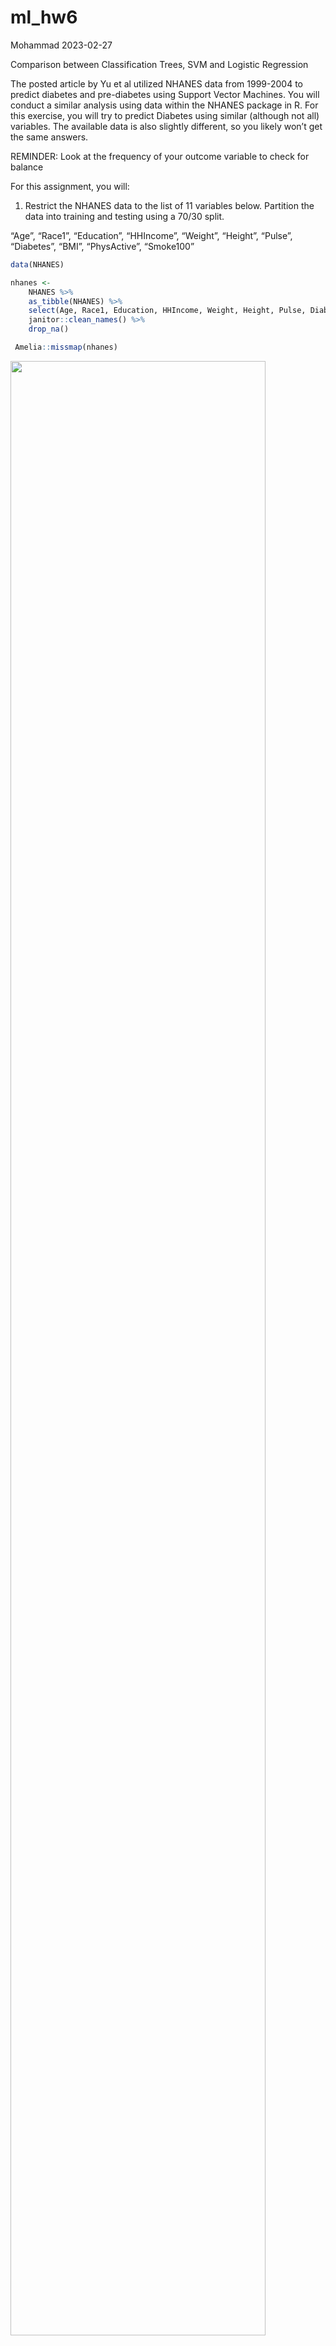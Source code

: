 ml_hw6
================
Mohammad
2023-02-27

Comparison between Classification Trees, SVM and Logistic Regression

The posted article by Yu et al utilized NHANES data from 1999-2004 to
predict diabetes and pre-diabetes using Support Vector Machines. You
will conduct a similar analysis using data within the NHANES package in
R. For this exercise, you will try to predict Diabetes using similar
(although not all) variables. The available data is also slightly
different, so you likely won’t get the same answers.

REMINDER: Look at the frequency of your outcome variable to check for
balance

For this assignment, you will:

1.  Restrict the NHANES data to the list of 11 variables below.
    Partition the data into training and testing using a 70/30 split.

“Age”, “Race1”, “Education”, “HHIncome”, “Weight”, “Height”, “Pulse”,
“Diabetes”, “BMI”, “PhysActive”, “Smoke100”

``` r
data(NHANES)

nhanes <-
    NHANES %>% 
    as_tibble(NHANES) %>% 
    select(Age, Race1, Education, HHIncome, Weight, Height, Pulse, Diabetes, BMI, PhysActive, Smoke100) %>% 
    janitor::clean_names() %>% 
    drop_na()

 Amelia::missmap(nhanes)
```

<img src="ml_hw6_files/figure-gfm/tidying-1.png" width="90%" />

``` r
 str(nhanes)
```

    ## tibble [6,356 × 11] (S3: tbl_df/tbl/data.frame)
    ##  $ age        : int [1:6356] 34 34 34 49 45 45 45 66 58 54 ...
    ##  $ race1      : Factor w/ 5 levels "Black","Hispanic",..: 4 4 4 4 4 4 4 4 4 4 ...
    ##  $ education  : Factor w/ 5 levels "8th Grade","9 - 11th Grade",..: 3 3 3 4 5 5 5 4 5 2 ...
    ##  $ hh_income  : Factor w/ 12 levels " 0-4999"," 5000-9999",..: 6 6 6 7 11 11 11 6 12 10 ...
    ##  $ weight     : num [1:6356] 87.4 87.4 87.4 86.7 75.7 75.7 75.7 68 78.4 74.7 ...
    ##  $ height     : num [1:6356] 165 165 165 168 167 ...
    ##  $ pulse      : int [1:6356] 70 70 70 86 62 62 62 60 62 76 ...
    ##  $ diabetes   : Factor w/ 2 levels "No","Yes": 1 1 1 1 1 1 1 1 1 1 ...
    ##  $ bmi        : num [1:6356] 32.2 32.2 32.2 30.6 27.2 ...
    ##  $ phys_active: Factor w/ 2 levels "No","Yes": 1 1 1 1 2 2 2 2 2 2 ...
    ##  $ smoke100   : Factor w/ 2 levels "No","Yes": 2 2 2 2 1 1 1 2 1 1 ...

``` r
 summary(nhanes[, "diabetes"])
```

    ##  diabetes  
    ##  No :5697  
    ##  Yes: 659

2.  Construct three prediction models to predict diabetes using the 11
    features from NHANES. You will use the following three algorithms to
    create your prediction models:

<!-- -->

1)  Classification Tree

``` r
train.index <- createDataPartition(nhanes$diabetes, p = 0.7, list = FALSE)

training <- nhanes[train.index, ]
testing <- nhanes[-train.index, ]
```

``` r
set.seed(123)

diabetestree <-
    train(diabetes~ . , data = training, method = "rpart", 
          trControl= trainControl(method = "cv", number = 10, sampling = "down"), 
           preProc = c("center", "scale"), tuneGrid = expand.grid(cp = seq(0.001, 0.3, by = 0.01)))

diabetestree$bestTune
```

    ##      cp
    ## 1 0.001

``` r
diabetestree$results
```

    ##       cp  Accuracy     Kappa AccuracySD    KappaSD
    ## 1  0.001 0.7152965 0.2356508 0.02485464 0.03263886
    ## 2  0.011 0.6939582 0.2336554 0.05839749 0.05240021
    ## 3  0.021 0.6584404 0.1978485 0.03614982 0.04259807
    ## 4  0.031 0.6440852 0.1823117 0.04783196 0.03833600
    ## 5  0.041 0.5952851 0.1609570 0.02951454 0.02077118
    ## 6  0.051 0.6011278 0.1624436 0.03993299 0.02278388
    ## 7  0.061 0.6011278 0.1624436 0.03993299 0.02278388
    ## 8  0.071 0.6011278 0.1624436 0.03993299 0.02278388
    ## 9  0.081 0.6011278 0.1624436 0.03993299 0.02278388
    ## 10 0.091 0.6011278 0.1624436 0.03993299 0.02278388
    ## 11 0.101 0.6011278 0.1624436 0.03993299 0.02278388
    ## 12 0.111 0.6011278 0.1624436 0.03993299 0.02278388
    ## 13 0.121 0.6011278 0.1624436 0.03993299 0.02278388
    ## 14 0.131 0.6011278 0.1624436 0.03993299 0.02278388
    ## 15 0.141 0.6011278 0.1624436 0.03993299 0.02278388
    ## 16 0.151 0.6011278 0.1624436 0.03993299 0.02278388
    ## 17 0.161 0.6011278 0.1624436 0.03993299 0.02278388
    ## 18 0.171 0.6011278 0.1624436 0.03993299 0.02278388
    ## 19 0.181 0.6011278 0.1624436 0.03993299 0.02278388
    ## 20 0.191 0.6011278 0.1624436 0.03993299 0.02278388
    ## 21 0.201 0.6011278 0.1624436 0.03993299 0.02278388
    ## 22 0.211 0.6011278 0.1624436 0.03993299 0.02278388
    ## 23 0.221 0.6011278 0.1624436 0.03993299 0.02278388
    ## 24 0.231 0.6011278 0.1624436 0.03993299 0.02278388
    ## 25 0.241 0.6011278 0.1624436 0.03993299 0.02278388
    ## 26 0.251 0.6011278 0.1624436 0.03993299 0.02278388
    ## 27 0.261 0.6011278 0.1624436 0.03993299 0.02278388
    ## 28 0.271 0.6011278 0.1624436 0.03993299 0.02278388
    ## 29 0.281 0.6011278 0.1624436 0.03993299 0.02278388
    ## 30 0.291 0.6011278 0.1624436 0.03993299 0.02278388

``` r
#Plot the tree
rpart.plot(diabetestree$finalModel)
```

<img src="ml_hw6_files/figure-gfm/classtree-1.png" width="90%" />

``` r
#Variable importance
varImp(diabetestree)
```

    ## rpart variable importance
    ## 
    ##   only 20 most important variables shown (out of 34)
    ## 
    ##                           Overall
    ## age                       100.000
    ## bmi                        74.030
    ## weight                     64.513
    ## height                     36.249
    ## pulse                      29.432
    ## race1White                 28.836
    ## phys_activeYes             18.751
    ## hh_incomemore 99999        14.462
    ## smoke100Yes                11.380
    ## hh_income65000-74999        8.948
    ## hh_income15000-19999        5.169
    ## educationHigh School        5.103
    ## educationSome College       2.614
    ## hh_income75000-99999        2.236
    ## race1Mexican                2.191
    ## hh_income35000-44999        1.544
    ## educationCollege Grad       1.175
    ## `hh_income45000-54999`      0.000
    ## `hh_income75000-99999`      0.000
    ## `education9 - 11th Grade`   0.000

``` r
#Obtain accuracy and other metrics
confusionMatrix(diabetestree)
```

    ## Cross-Validated (10 fold) Confusion Matrix 
    ## 
    ## (entries are percentual average cell counts across resamples)
    ##  
    ##           Reference
    ## Prediction   No  Yes
    ##        No  63.6  2.5
    ##        Yes 26.0  7.9
    ##                             
    ##  Accuracy (average) : 0.7153

2)  Support Vector Classifier (i.e. Support Vector Machine with a linear
    classifier)

``` r
set.seed(123)

#Trainmodel using different values for cost (C)
set.seed(123)

svm <- 
    train(diabetes ~ ., data  = training, method = "svmLinear",
          trControl = trainControl(method = "cv", number = 10, sampling = "down", classProbs = T), 
          preProcess = c("center", "scale"), tuneGrid = expand.grid(C = seq(0.001, 2, length = 30)))

svm$bestTune
```

    ##           C
    ## 18 1.172828

``` r
svm$results
```

    ##             C  Accuracy     Kappa AccuracySD    KappaSD
    ## 1  0.00100000 0.6725932 0.1994310 0.01930525 0.01694138
    ## 2  0.06993103 0.7107965 0.2335305 0.02148872 0.03076259
    ## 3  0.13886207 0.7114722 0.2362990 0.02371942 0.03032815
    ## 4  0.20779310 0.7159560 0.2416135 0.02203886 0.03086260
    ## 5  0.27672414 0.7130448 0.2381057 0.03037394 0.04376779
    ## 6  0.34565517 0.7202257 0.2519657 0.02308737 0.03064341
    ## 7  0.41458621 0.7204580 0.2483398 0.02855784 0.03674153
    ## 8  0.48351724 0.7224744 0.2477286 0.02225911 0.03504347
    ## 9  0.55244828 0.7233783 0.2508046 0.02048273 0.03062435
    ## 10 0.62137931 0.7148400 0.2483814 0.02430934 0.03276658
    ## 11 0.69031034 0.7161792 0.2424804 0.02829967 0.03976054
    ## 12 0.75924138 0.7175265 0.2450713 0.02145175 0.03100681
    ## 13 0.82817241 0.7150692 0.2431362 0.01787869 0.02398132
    ## 14 0.89710345 0.7222507 0.2512728 0.02867565 0.04529453
    ## 15 0.96603448 0.7166438 0.2434897 0.02671270 0.03774612
    ## 16 1.03496552 0.7191127 0.2504438 0.02657937 0.03706518
    ## 17 1.10389655 0.7186582 0.2527797 0.02255972 0.03630660
    ## 18 1.17282759 0.7242686 0.2547874 0.03326152 0.04736298
    ## 19 1.24175862 0.7206696 0.2483459 0.01986476 0.02431055
    ## 20 1.31068966 0.7148380 0.2406154 0.02454958 0.03577312
    ## 21 1.37962069 0.7209049 0.2505576 0.02414252 0.03438223
    ## 22 1.44855172 0.7123615 0.2442457 0.02542991 0.03409961
    ## 23 1.51748276 0.7085433 0.2341166 0.02076017 0.02915209
    ## 24 1.58641379 0.7211326 0.2497896 0.01778966 0.02654145
    ## 25 1.65534483 0.7143921 0.2392831 0.02383343 0.03955923
    ## 26 1.72427586 0.7146173 0.2496823 0.01756965 0.02844888
    ## 27 1.79320690 0.7177568 0.2519365 0.02356779 0.04238970
    ## 28 1.86213793 0.7224714 0.2578624 0.02099446 0.03669973
    ## 29 1.93106897 0.7170837 0.2457517 0.02250552 0.02690719
    ## 30 2.00000000 0.7125862 0.2398617 0.01866391 0.03224249

``` r
#Visualize accuracy versus values of C
plot(svm)
```

<img src="ml_hw6_files/figure-gfm/svc-1.png" width="90%" />

``` r
#Obtain metrics of accuracy from training
confusionMatrix(svm)
```

    ## Cross-Validated (10 fold) Confusion Matrix 
    ## 
    ## (entries are percentual average cell counts across resamples)
    ##  
    ##           Reference
    ## Prediction   No  Yes
    ##        No  64.3  2.2
    ##        Yes 25.3  8.1
    ##                             
    ##  Accuracy (average) : 0.7243

``` r
#See information about final model
svm$finalModel
```

    ## Support Vector Machine object of class "ksvm" 
    ## 
    ## SV type: C-svc  (classification) 
    ##  parameter : cost C = 1.1728275862069 
    ## 
    ## Linear (vanilla) kernel function. 
    ## 
    ## Number of Support Vectors : 559 
    ## 
    ## Objective Function Value : -632.0229 
    ## Training error : 0.238095 
    ## Probability model included.

3)  Logistic regression.

``` r
set.seed(123) 

glm <-
    train(diabetes ~., data = training, method = "glm",
          trControl = trainControl("cv", number = 10, sampling = "down"),  family = "binomial",
          preProc = c("center", "scale"))

#Model performance
confusionMatrix(glm)
```

    ## Cross-Validated (10 fold) Confusion Matrix 
    ## 
    ## (entries are percentual average cell counts across resamples)
    ##  
    ##           Reference
    ## Prediction   No  Yes
    ##        No  64.3  2.2
    ##        Yes 25.3  8.2
    ##                             
    ##  Accuracy (average) : 0.7245

3.  You will optimize each model using cross-validation to choose
    hyperparameters in the training data and then compare performance
    across models.

4.  Select a “optimal” model and calculate final evaluation metrics in
    the test set.

``` r
#Make predictions in testset
preds <-predict(svm, testing)

#Get evaluation metrics from test set
confusionMatrix(preds, testing$diabetes, positive = "Yes")
```

    ## Confusion Matrix and Statistics
    ## 
    ##           Reference
    ## Prediction   No  Yes
    ##        No  1228   44
    ##        Yes  481  153
    ##                                           
    ##                Accuracy : 0.7246          
    ##                  95% CI : (0.7039, 0.7445)
    ##     No Information Rate : 0.8966          
    ##     P-Value [Acc > NIR] : 1               
    ##                                           
    ##                   Kappa : 0.2499          
    ##                                           
    ##  Mcnemar's Test P-Value : <2e-16          
    ##                                           
    ##             Sensitivity : 0.77665         
    ##             Specificity : 0.71855         
    ##          Pos Pred Value : 0.24132         
    ##          Neg Pred Value : 0.96541         
    ##              Prevalence : 0.10336         
    ##          Detection Rate : 0.08027         
    ##    Detection Prevalence : 0.33263         
    ##       Balanced Accuracy : 0.74760         
    ##                                           
    ##        'Positive' Class : Yes             
    ## 

``` r
#Create ROC Curve for Analysis
probs <- predict(svm, testing, type = "prob")

#Another potential evaluation: Area under the Reciver Operating Curve (AUROC)
analysis <- roc(response = testing$diabetes, predictor = probs[,2])
```

    ## Setting levels: control = No, case = Yes

    ## Setting direction: controls < cases

``` r
plot(1-analysis$specificities,analysis$sensitivities,type="l",
ylab="Sensitivity",xlab="1-Specificity",col="black",lwd=2,
main = "ROC Curve for Heart Disease Classification")
abline(a = 0, b = 1)
```

<img src="ml_hw6_files/figure-gfm/predictions-1.png" width="90%" />

5.  List and describe at least two limitations/considerations of the
    model generated by this analysis. Limitations can be analytical or
    they can be considerations that need to be made regarding how the
    model would be applied in practice.

The data had a lot of missing data which were excluded prior to training
the model. This observations are inportant and includig them accounts
for a better represnetation of the populations of interest.
Additionally,
